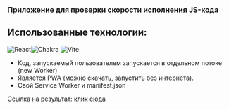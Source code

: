 ### Приложение для проверки скорости исполнения JS-кода

## Использованные технологии:

![React](https://img.shields.io/badge/react-%2320232a.svg?style=for-the-badge&logo=react&logoColor=%2361DAFB)![Chakra](https://img.shields.io/badge/chakra-%234ED1C5.svg?style=for-the-badge&logo=chakraui&logoColor=white) ![Vite](https://img.shields.io/badge/vite-%23646CFF.svg?style=for-the-badge&logo=vite&logoColor=white)

- Код, запускаемый пользователем запускается в отдельном потоке (new Worker)
- Является PWA (можно скачать, запустить без интернета).
- Свой Service Worker и manifest.json

Ссылка на результат: [клик сюда](https://react-zamer.vercel.app/)
